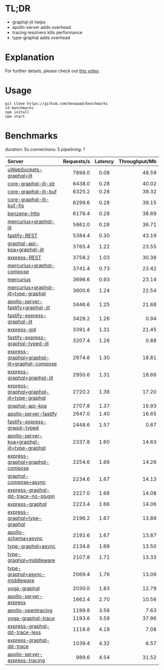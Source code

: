 # TL;DR

- graphql-jit helps
- apollo-server adds overhead
- tracing resolvers kills performance
- type-graphql adds overhead

# Explanation

For further details, please check out [this video](https://www.youtube.com/watch?v=JbV7MCeEPb8).

# Usage

```
git clone https://github.com/benawad/benchmarks
cd benchmarks
npm install
npm start
```

# Benchmarks
duration: 5s
connections: 5
pipelining: 1

| Server                                                                                                                                                                  | Requests/s | Latency | Throughput/Mb |
| :--                                                                                                                                                                     | --:        | :-:     | --:           |
| [uWebSockets-graphql+jit](https://github.com/benawad/node-graphql-benchmarks/tree/master/benchmarks/uWebSockets-graphql+jit.js)                                         | 7898.0     | 0.08    | 48.59         |
| [core-graphql-jit-str](https://github.com/benawad/node-graphql-benchmarks/tree/master/benchmarks/core-graphql-jit-str.js)                                               | 6438.0     | 0.28    | 40.02         |
| [core-graphql-jit-buf](https://github.com/benawad/node-graphql-benchmarks/tree/master/benchmarks/core-graphql-jit-buf.js)                                               | 6325.2     | 0.28    | 39.32         |
| [core-graphql-jit-buf-fjs](https://github.com/benawad/node-graphql-benchmarks/tree/master/benchmarks/core-graphql-jit-buf-fjs.js)                                       | 6299.6     | 0.28    | 39.15         |
| [benzene-http](https://github.com/benawad/node-graphql-benchmarks/tree/master/benchmarks/benzene-http.js)                                                               | 6176.4     | 0.28    | 38.69         |
| [mercurius+graphql-jit](https://github.com/benawad/node-graphql-benchmarks/tree/master/benchmarks/mercurius+graphql-jit.js)                                             | 5862.0     | 0.28    | 36.71         |
| [fastify-REST](https://github.com/benawad/node-graphql-benchmarks/tree/master/benchmarks/fastify-REST.js)                                                               | 5384.4     | 0.30    | 43.19         |
| [graphql-api-koa+graphql-jit](https://github.com/benawad/node-graphql-benchmarks/tree/master/benchmarks/graphql-api-koa+graphql-jit.js)                                 | 3765.4     | 1.22    | 23.55         |
| [express-REST](https://github.com/benawad/node-graphql-benchmarks/tree/master/benchmarks/express-REST.js)                                                               | 3758.2     | 1.03    | 30.38         |
| [mercurius+graphql-compose](https://github.com/benawad/node-graphql-benchmarks/tree/master/benchmarks/mercurius+graphql-compose.js)                                     | 3741.4     | 0.73    | 23.42         |
| [mercurius](https://github.com/benawad/node-graphql-benchmarks/tree/master/benchmarks/mercurius.js)                                                                     | 3696.6     | 0.93    | 23.14         |
| [mercurius+graphql-jit+type-graphql](https://github.com/benawad/node-graphql-benchmarks/tree/master/benchmarks/mercurius+graphql-jit+type-graphql.js)                   | 3600.6     | 1.24    | 22.54         |
| [apollo-server-fastify+graphql-jit](https://github.com/benawad/node-graphql-benchmarks/tree/master/benchmarks/apollo-server-fastify+graphql-jit.js)                     | 3446.6     | 1.25    | 21.68         |
| [fastify-express-graphql-jit](https://github.com/benawad/node-graphql-benchmarks/tree/master/benchmarks/fastify-express-graphql-jit.js)                                 | 3428.2     | 1.26    | 0.94          |
| [express-gql](https://github.com/benawad/node-graphql-benchmarks/tree/master/benchmarks/express-gql.js)                                                                 | 3391.4     | 1.31    | 21.45         |
| [fastify-express-graphql-typed-jit](https://github.com/benawad/node-graphql-benchmarks/tree/master/benchmarks/fastify-express-graphql-typed-jit.js)                     | 3207.4     | 1.26    | 0.88          |
| [express-graphql+graphql-jit+graphql-compose](https://github.com/benawad/node-graphql-benchmarks/tree/master/benchmarks/express-graphql+graphql-jit+graphql-compose.js) | 2974.6     | 1.30    | 18.81         |
| [express-graphql+graphql-jit](https://github.com/benawad/node-graphql-benchmarks/tree/master/benchmarks/express-graphql+graphql-jit.js)                                 | 2950.6     | 1.31    | 18.66         |
| [express-graphql+graphql-jit+type-graphql](https://github.com/benawad/node-graphql-benchmarks/tree/master/benchmarks/express-graphql+graphql-jit+type-graphql.js)       | 2720.2     | 1.36    | 17.20         |
| [graphql-api-koa](https://github.com/benawad/node-graphql-benchmarks/tree/master/benchmarks/graphql-api-koa.js)                                                         | 2707.8     | 1.37    | 16.93         |
| [apollo-server-fastify](https://github.com/benawad/node-graphql-benchmarks/tree/master/benchmarks/apollo-server-fastify.js)                                             | 2647.0     | 1.40    | 16.65         |
| [fastify-express-grapql-typed](https://github.com/benawad/node-graphql-benchmarks/tree/master/benchmarks/fastify-express-grapql-typed.js)                               | 2448.6     | 1.57    | 0.67          |
| [apollo-server-koa+graphql-jit+type-graphql](https://github.com/benawad/node-graphql-benchmarks/tree/master/benchmarks/apollo-server-koa+graphql-jit+type-graphql.js)   | 2337.8     | 1.60    | 14.63         |
| [express-graphql+graphql-compose](https://github.com/benawad/node-graphql-benchmarks/tree/master/benchmarks/express-graphql+graphql-compose.js)                         | 2254.6     | 1.66    | 14.26         |
| [graphql-compose+async](https://github.com/benawad/node-graphql-benchmarks/tree/master/benchmarks/graphql-compose+async.js)                                             | 2234.6     | 1.67    | 14.13         |
| [express-graphql-dd-trace-no-plugin](https://github.com/benawad/node-graphql-benchmarks/tree/master/benchmarks/express-graphql-dd-trace-no-plugin.js)                   | 2227.0     | 1.66    | 14.08         |
| [express-graphql](https://github.com/benawad/node-graphql-benchmarks/tree/master/benchmarks/express-graphql.js)                                                         | 2223.4     | 1.66    | 14.06         |
| [express-graphql+type-graphql](https://github.com/benawad/node-graphql-benchmarks/tree/master/benchmarks/express-graphql+type-graphql.js)                               | 2196.2     | 1.67    | 13.89         |
| [apollo-schema+async](https://github.com/benawad/node-graphql-benchmarks/tree/master/benchmarks/apollo-schema+async.js)                                                 | 2192.6     | 1.67    | 13.87         |
| [type-graphql+async](https://github.com/benawad/node-graphql-benchmarks/tree/master/benchmarks/type-graphql+async.js)                                                   | 2134.8     | 1.69    | 13.50         |
| [type-graphql+middleware](https://github.com/benawad/node-graphql-benchmarks/tree/master/benchmarks/type-graphql+middleware.js)                                         | 2107.8     | 1.71    | 13.33         |
| [type-graphql+async-middleware](https://github.com/benawad/node-graphql-benchmarks/tree/master/benchmarks/type-graphql+async-middleware.js)                             | 2069.4     | 1.76    | 13.09         |
| [yoga-graphql](https://github.com/benawad/node-graphql-benchmarks/tree/master/benchmarks/yoga-graphql.js)                                                               | 2030.0     | 1.83    | 12.78         |
| [apollo-server-express](https://github.com/benawad/node-graphql-benchmarks/tree/master/benchmarks/apollo-server-express.js)                                             | 1662.4     | 2.70    | 10.56         |
| [apollo-opentracing](https://github.com/benawad/node-graphql-benchmarks/tree/master/benchmarks/apollo-opentracing.js)                                                   | 1199.8     | 3.56    | 7.63          |
| [yoga-graphql-trace](https://github.com/benawad/node-graphql-benchmarks/tree/master/benchmarks/yoga-graphql-trace.js)                                                   | 1193.6     | 3.59    | 37.96         |
| [express-graphql-dd-trace-less](https://github.com/benawad/node-graphql-benchmarks/tree/master/benchmarks/express-graphql-dd-trace-less.js)                             | 1118.8     | 4.18    | 7.08          |
| [express-graphql-dd-trace](https://github.com/benawad/node-graphql-benchmarks/tree/master/benchmarks/express-graphql-dd-trace.js)                                       | 1039.4     | 4.32    | 6.57          |
| [apollo-server-express-tracing](https://github.com/benawad/node-graphql-benchmarks/tree/master/benchmarks/apollo-server-express-tracing.js)                             | 989.6      | 4.54    | 31.52         |